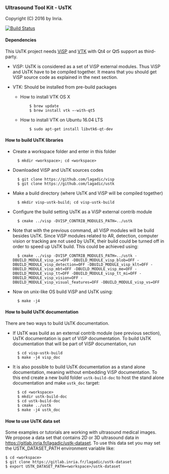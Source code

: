 ### Ultrasound Tool Kit - UsTK

Copyright (C) 2016 by Inria.

[![Build Status](https://travis-ci.org/lagadic/ustk.png)](https://travis-ci.org/lagadic/ustk)

#### Dependencies

This UsTK project needs [ViSP](https://visp.inria.fr) and [VTK](http://www.vtk.org/) with Qt4 or Qt5 support as third-party.

- ViSP: UsTK is considered as a set of ViSP external modules. Thus ViSP and UsTK have to be compiled together. It means that you should get ViSP source code as explained in the next section.

- VTK: Should be installed from pre-build packages


  - How to install VTK OS X

			$ brew update
			$ brew install vtk —-with-qt5
		
  - How to install VTK on Ubuntu 16.04 LTS
  
			$ sudo apt-get install libvtk6-qt-dev
 		 

#### How to build UsTK libraries

- Create a workspace folder and enter in this folder

		$ mkdir <workspace>; cd <workspace>

- Downloaded ViSP and UsTK sources codes

		$ git clone https://github.com/lagadic/visp
		$ git clone https://github.com/lagadic/ustk
		
- Make a build directory (where UsTK and ViSP will be compiled together)
 		
		$ mkdir visp-ustk-build; cd visp-ustk-build
		
- Configure the build setting UsTK as a ViSP external contrib module

		$ cmake ../visp -DVISP_CONTRIB_MODULES_PATH=../ustk
		
- Note that with the previous command, all ViSP modules will be build besides UsTK. Since ViSP modules related to AR, detection, computer vision or tracking are not used by UsTK, their build could be turned off in order to speed up UsTK build. This could be achieved using:
 
		$ cmake ../visp -DVISP_CONTRIB_MODULES_PATH=../ustk -DBUILD_MODULE_visp_ar=OFF -DBUILD_MODULE_visp_blob=OFF -DBUILD_MODULE_visp_detection=OFF -DBUILD_MODULE_visp_klt=OFF -DBUILD_MODULE_visp_mbt=OFF -DBUILD_MODULE_visp_me=OFF -DBUILD_MODULE_visp_tt=OFF -DBUILD_MODULE_visp_tt_mi=OFF -DBUILD_MODULE_visp_vision=OFF -DBUILD_MODULE_visp_visual_features=OFF -DBUILD_MODULE_visp_vs=OFF   
		
- Now on unix-like OS build ViSP and UsTK using:

		$ make -j4

#### How to build UsTK documentation
 
There are two ways to build UsTK documentation.

- If UsTK was build as an external contrib module (see previous section), UsTK documentation is part of ViSP documentation. To build UsTK documentation that will be part of ViSP documentation, run

		$ cd visp-ustk-build
		$ make -j4 visp_doc

- It is also possible to build UsTK documentation as a stand alone documentation, meaning without embedding ViSP documentation. To this end create a new build folder `ustk-build-doc` to host the stand alone documentation and make `ustk_doc` target:

		$ cd <workspace>
		$ mkdir ustk-build-doc
		$ cd ustk-build-doc
		$ cmake ../ustk
		$ make -j4 ustk_doc

#### How to use UsTK data set

Some examples or tutorials are working with ultrasound medical images. We propose a data set that contains 2D or 3D ultrasound data in <https://gitlab.inria.fr/lagadic/ustk-dataset>. To use this data set you may set the USTK_DATASET_PATH environment variable like:

	$ cd <workspace>
	$ git clone https://gitlab.inria.fr/lagadic/ustk-dataset
	$ export USTK_DATASET_PATH=<workspace>/ustk-dataset




